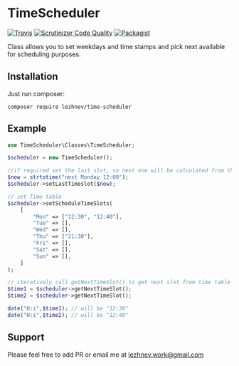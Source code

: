 # TimeScheduler
[![Travis](https://travis-ci.org/lezhnev74/TimeScheduler.svg?branch=master)]()
[![Scrutinizer Code Quality](https://scrutinizer-ci.com/g/lezhnev74/TimeScheduler/badges/quality-score.png?b=master)](https://scrutinizer-ci.com/g/lezhnev74/TimeScheduler/?branch=master)
[![Packagist](https://img.shields.io/packagist/l/lezhnev/time-scheduler.svg)]()

Class allows you to set weekdays and time stamps and pick next available for scheduling purposes.


## Installation
Just run composer:

```
composer require lezhnev/time-scheduler
```

## Example

```php
use TimeScheduler\Classes\TimeScheduler;

$scheduler = new TimeScheduler();

//if required set the last slot, so next one will be calculated from this time point
$now = strtotime("next Monday 12:00");
$scheduler->setLastTimeslot($now); 

// set Time table
$scheduler->setScheduleTimeSlots(
    [
        "Mon" => ["12:30", "12:40"],
        "Tue" => [],
        "Wed" => [],
        "Thu" => ["21:30"],
        "Fri" => [],
        "Sat" => [],
        "Sun" => [],
    ]
);

// iteratively call getNextTimeSlot() to get next slot from time table
$time1 = $scheduler->getNextTimeSlot(); 
$time2 = $scheduler->getNextTimeSlot();

date("H:i",$time1); // will be "12:30"
date("H:i",$time2); // will be "12:40"


```


## Support

Please feel free to add PR or email me at lezhnev.work@gmail.com
